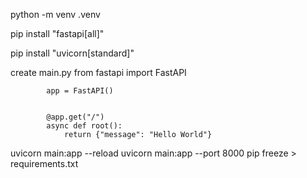 python -m venv .venv

pip install "fastapi[all]"

pip install "uvicorn[standard]"

create main.py
            from fastapi import FastAPI

            app = FastAPI()


            @app.get("/")
            async def root():
                return {"message": "Hello World"}

uvicorn main:app --reload
uvicorn main:app --port 8000 
pip freeze > requirements.txt